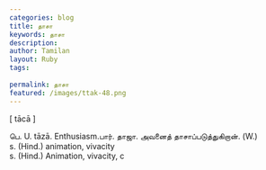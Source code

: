 ```yaml
---
categories: blog
title: தாசா
keywords: தாசா
description: 
author: Tamilan
layout: Ruby
tags: 
 
permalink: தாசா
featured: /images/ttak-48.png
---
```

  
[ tācā ]  
  
பெ. U. tāzā. Enthusiasm.பார். தாஜா. அவனைத் தாசாப்படுத்துகிறான். (W.)  
s. (Hind.) animation, vivacity  
s. (Hind.) Animation, vivacity, c